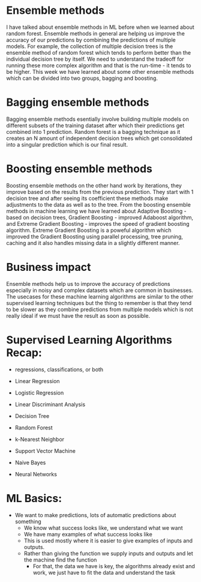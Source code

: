 # Ensemble methods
I have talked about ensemble methods in ML before when we learned about random forest. Ensemble methods in general are helping us improve the accuracy of our predictions by combining the predictions of multiple models. For example, the collection of multiple decision trees is the ensemble method of random forest which tends to perform better than the individual decision tree by itself. We need to understand the tradeoff for running these more complex algorithm and that is the run-time - it tends to be higher. This week we have learned about some other ensemble methods which can be divided into two groups, bagging and boosting. 

# Bagging ensemble methods
Bagging ensemble methods esentially involve building multiple models on different subsets of the training dataset after which their predictions get combined into 1 prediction. Random forest is a bagging technique as it creates an N amount of independent decision trees which get consolidated into a singular prediction which is our final result. 

# Boosting ensemble methods
Boosting ensemble methods on the other hand work by iterations, they improve based on the results from the previous prediction. They start with 1 decision tree and after seeing its coefficient these methods make adjustments to the data as well as to the tree. From the boosting ensemble methods in machine learning we have learned about Adaptive Boosting - based on decision trees, Gradient Boosting - improved Adaboost algorithm, and Extreme Gradient Boosting - improves the speed of gradient boosting algorithm. Extreme Gradient Boosting is a poweful algorithm which improved the Gradient Boosting using parallel processing, tree pruning, caching and it also handles missing data in a slightly different manner. 

# Business impact
Ensemble methods help us to improve the accuracy of predictions especially in noisy and complex datasets which are common in businesses. The usecases for these machine learning algorithms are similar to the other supervised learning techniques but the thing to remember is that they tend to be slower as they combine predictions from multiple models which is not really ideal if we must have the result as soon as possible. 

# Supervised Learning Algorithms Recap:
- regressions, classifications, or both

- Linear Regression
- Logistic Regression
- Linear Discriminant Analysis
- Decision Tree
- Random Forest
- k-Nearest Neighbor
- Support Vector Machine
- Naive Bayes
- Neural Networks

# ML Basics:
- We want to make predictions, lots of automatic predictions about something
  - We know what success looks like, we understand what we want
  - We have many examples of what success looks like
  - This is used mostly where it is easier to give examples of inputs and outputs.
  - Rather than giving the function we supply inputs and outputs and let the machine find the function
    - For that, the data we have is key, the algorithms already exist and work, we just have to fit the data and understand the task